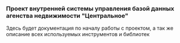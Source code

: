 ### Проект внутренней системы управления базой данных агенства недвижимости "Центральное"

Здесь будет документация по началу работы с проектом, а так же описание всех используемых инструментов и библиотек

